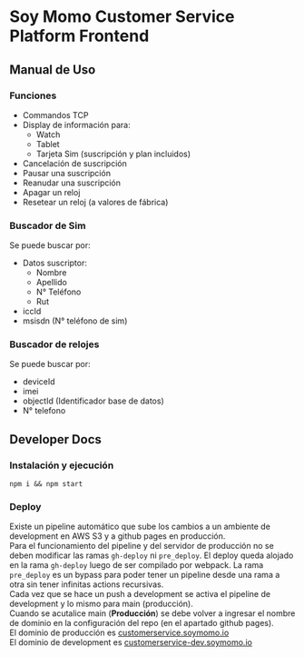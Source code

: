 # Soy Momo Customer Service Platform Frontend

## Manual de Uso

### Funciones

- Commandos TCP
- Display de información para:
  - Watch
  - Tablet
  - Tarjeta Sim (suscripción y plan incluidos)
- Cancelación de suscripción
- Pausar una suscripción
- Reanudar una suscripción
- Apagar un reloj
- Resetear un reloj (a valores de fábrica)

### Buscador de Sim

Se puede buscar por:

- Datos suscriptor:
  - Nombre
  - Apellido
  - N° Teléfono
  - Rut
- iccId
- msisdn (N° teléfono de sim)

### Buscador de relojes

Se puede buscar por:

- deviceId
- imei
- objectId (Identificador base de datos)
- N° telefono

## Developer Docs

### Instalación y ejecución

```npm i && npm start```

### Deploy

Existe un pipeline automático que sube los cambios a un ambiente de development en AWS S3 y a github pages en producción.  
Para el funcionamiento del pipeline y del servidor de producción no se deben modificar las ramas `gh-deploy` ni `pre_deploy`. El deploy queda alojado en la rama `gh-deploy` luego de ser compilado por webpack. La rama `pre_deploy` es un bypass para poder tener un pipeline desde una rama a otra sin tener infinitas actions recursivas.  
Cada vez que se hace un push a development se activa el pipeline de development y lo mismo para main (producción).  
Cuando se acutalice main (**Producción**) se debe volver a ingresar el nombre de dominio en la configuración del repo (en el apartado github pages).  
El dominio de producción es [customerservice.soymomo.io](https://customerservice.soymomo.io)  
El dominio de development es [customerservice-dev.soymomo.io](https://customerservice-dev.soymomo.io)

